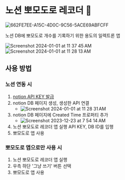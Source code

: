 # 노션 뽀모도로 레코더 🍅

![662FE7EE-A15C-4D0C-9C56-5ACE69ABFCFF](https://github.com/younggeun0/pomodoro_notion_recorder/assets/34850791/fbad6ca8-30c5-4363-bd33-aa0d52700c38)

노션 DB에 뽀모도로 개수를 기록하기 위한 용도의 일렉트론 앱

![Screenshot 2024-01-01 at 11 37 45 AM](https://github.com/younggeun0/pomodoro_notion_recorder/assets/34850791/bc688c09-a3b4-49b6-972f-ab4f7342fcc5)
![Screenshot 2024-01-01 at 11 28 13 AM](https://github.com/younggeun0/pomodoro_notion_recorder/assets/34850791/757511b0-8712-4d1b-82ab-eaee82f4e342)

## 사용 방법

### 노션 연동 시
1. [notion API KEY 발급](https://www.notion.so/my-integrations)
2. notion DB 페이지 생성, 생성한 API 연결
   - ![Screenshot 2024-01-01 at 11 28 31 AM](https://github.com/younggeun0/pomodoro_notion_recorder/assets/34850791/47edfe13-d85b-4358-b334-353b914c4190)   
3. notion DB 페이지에 Created Time 프로퍼티 추가
   - ![Screenshot 2023-12-23 at 7 54 14 AM](https://github.com/younggeun0/pomodoro_notion_recorder/assets/34850791/5cd6826b-5509-48e3-9b61-3b06157827b3)
4. 노션 뽀모도로 레코더 앱 실행 API KEY, DB ID를 입행
5. 뽀모도로 앱 사용

### 뽀모도로 앱으로만 사용 시
1. 노션 뽀모도로 레코더 앱 실행
2. 우측 하단 '그냥 쓰기' 버튼 선택
3. 뽀모도로 앱 사용
